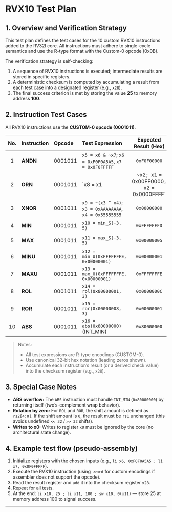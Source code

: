 # RVX10 Test Plan

## 1. Overview and Verification Strategy

This test plan defines the test cases for the 10 custom RVX10 instructions added to the RV32I core. All instructions must adhere to single-cycle semantics and use the R-type format with the Custom-0 opcode (0x0B).

The verification strategy is self-checking:

1. A sequence of RVX10 instructions is executed; intermediate results are stored in specific registers.
2. A deterministic checksum is computed by accumulating a result from each test case into a designated register (e.g., `x28`).
3. The final success criterion is met by storing the value **25** to memory address **100**.

## 2. Instruction Test Cases

All RVX10 instructions use the **CUSTOM-0 opcode (0001011)**.

| No. | Instruction | Opcode  | Test Expression                                    | Expected Result (Hex) | Verification Method      |
|:---:|:------------|:--------|:---------------------------------------------------|:----------------------:|:------------------------:|
| 1   | **ANDN**    | 0001011 | `x5 = x6 & ~x7`; `x6 = 0xF0F0A5A5`, `x7 = 0x0F0FFFFF` | `0xF0F00000`          | Checksum accumulation    |
| 2   | **ORN**     | 0001011 | `x8 = x1 | ~x2`; `x1 = 0x00FF0000`, `x2 = 0x0000FFFF`  | `0xFFFF0000`          | Checksum accumulation    |
| 3   | **XNOR**    | 0001011 | `x9 = ~(x3 ^ x4)`; `x3 = 0xAAAAAAAA`, `x4 = 0x55555555` | `0x00000000`       | Checksum accumulation    |
| 4   | **MIN**     | 0001011 | `x10 = min_S(-3, 5)`                                 | `0xFFFFFFFD`          | Checksum accumulation    |
| 5   | **MAX**     | 0001011 | `x11 = max_S(-3, 5)`                                 | `0x00000005`          | Checksum accumulation    |
| 6   | **MINU**    | 0001011 | `x12 = min_U(0xFFFFFFFE, 0x00000001)`                | `0x00000001`          | Checksum accumulation    |
| 7   | **MAXU**    | 0001011 | `x13 = max_U(0xFFFFFFFE, 0x00000001)`                | `0xFFFFFFFE`          | Checksum accumulation    |
| 8   | **ROL**     | 0001011 | `x14 = rol(0x80000001, 3)`                           | `0x0000000C`          | Checksum accumulation    |
| 9   | **ROR**     | 0001011 | `x15 = ror(0x00000008, 3)`                           | `0x00000001`          | Checksum accumulation    |
|10   | **ABS**     | 0001011 | `x16 = abs(0x80000000)` (INT_MIN)                    | `0x80000000`          | Checksum accumulation    |

> Notes:
> * All test expressions are R-type encodings (CUSTOM-0).  
> * Use canonical 32-bit hex notation (leading zeros shown).  
> * Accumulate each instruction’s result (or a derived check value) into the checksum register (e.g., `x28`).

## 3. Special Case Notes

* **ABS overflow:** The `ABS` instruction must handle `INT_MIN` (`0x80000000`) by returning itself (two’s-complement wrap behavior).  
* **Rotation by zero:** For `ROL` and `ROR`, the shift amount is defined as `rs2[4:0]`. If the shift amount is `0`, the result must be `rs1` unchanged (this avoids undefined `<< 32` / `>> 32` shifts).  
* **Writes to x0:** Writes to register `x0` must be ignored by the core (no architectural state change).

## 4. Example test flow (pseudo-assembly)

1. Initialize registers with the chosen inputs (e.g., `li x6, 0xF0F0A5A5 ; li x7, 0x0F0FFFFF`).
2. Execute the RVX10 instruction (using `.word` for custom encodings if assembler does not support the opcode).
3. Read the result register and `add` it into the checksum register `x28`.
4. Repeat for all tests.
5. At the end: `li x10, 25 ; li x11, 100 ; sw x10, 0(x11)` — store 25 at memory address 100 to signal success.

---
